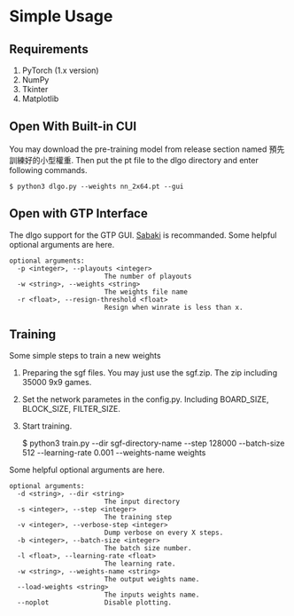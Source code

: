 # Simple Usage

## Requirements
1. PyTorch (1.x version)
2. NumPy
3. Tkinter
4. Matplotlib


## Open With Built-in CUI

You may download the pre-training model from release section named 預先訓練好的小型權重. Then put the pt file to the dlgo directory and enter following commands. 

    $ python3 dlgo.py --weights nn_2x64.pt --gui


## Open with GTP Interface

The dlgo support for the GTP GUI. [Sabaki](https://sabaki.yichuanshen.de) is recommanded. Some helpful optional arguments are here.

    optional arguments:
      -p <integer>, --playouts <integer>
                            The number of playouts
      -w <string>, --weights <string>
                            The weights file name
      -r <float>, --resign-threshold <float>
                            Resign when winrate is less than x.


## Training

Some simple steps to train a new weights

1. Preparing the sgf files. You may just use the sgf.zip. The zip including 35000 9x9 games.
2. Set the network parametes in the config.py. Including BOARD_SIZE, BLOCK_SIZE, FILTER_SIZE.
3. Start training.

    $ python3 train.py --dir sgf-directory-name --step 128000 --batch-size 512 --learning-rate 0.001 --weights-name weights

Some helpful optional arguments are here.

    optional arguments:
      -d <string>, --dir <string>
                            The input directory
      -s <integer>, --step <integer>
                            The training step
      -v <integer>, --verbose-step <integer>
                            Dump verbose on every X steps.
      -b <integer>, --batch-size <integer>
                            The batch size number.
      -l <float>, --learning-rate <float>
                            The learning rate.
      -w <string>, --weights-name <string>
                            The output weights name.
      --load-weights <string>
                            The inputs weights name.
      --noplot              Disable plotting.
